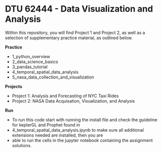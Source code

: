 # DTU 62444 - Data Visualization and Analysis

Within this repository, you will find Project 1 and Project 2, as well as a selection of supplementary practice material, as outlined below.

**Practice**
- 1_python_overview
- 2_data_science_basics
- 3_pandas_tutorial
- 4_temporal_spatial_data_analysis
- 5_nasa_data_collection_and_visualization

**Projects**
- Project 1: Analysis and Forecasting of NYC Taxi Rides
- Project 2: NASA Data Acquisation, Visualization, and Analysis

**Run**
- To run this code start with running the install file and check the guideline for keplerGL and Prophet found in 
- 4_temporal_spatial_data_analysis.ipynb to make sure all additional extensions needed are installed, then you are
- able to run the cells in the jupyter notebook containing the assignment solutions.